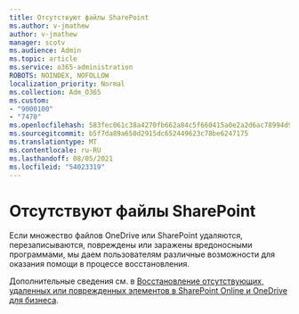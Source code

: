 ```yaml
---
title: Отсутствуют файлы SharePoint
ms.author: v-jmathew
author: v-jmathew
manager: scotv
ms.audience: Admin
ms.topic: article
ms.service: o365-administration
ROBOTS: NOINDEX, NOFOLLOW
localization_priority: Normal
ms.collection: Adm_O365
ms.custom:
- "9000100"
- "7470"
ms.openlocfilehash: 583fec061c38a4270fb662a84c5f660415a0e2a2d6ac78994d9cb8d8b6b3d8b8
ms.sourcegitcommit: b5f7da89a650d2915dc652449623c78be6247175
ms.translationtype: MT
ms.contentlocale: ru-RU
ms.lasthandoff: 08/05/2021
ms.locfileid: "54023319"
---
```

# <a name="sharepoint-files-are-missing"></a>Отсутствуют файлы SharePoint

Если множество файлов OneDrive или SharePoint удаляются, перезаписываются, повреждены или заражены вредоносными программами, мы даем пользователям различные возможности для оказания помощи в процессе восстановления.

Дополнительные сведения см. в [Восстановление отсутствующих, удаленных или поврежденных элементов в SharePoint Online и OneDrive для бизнеса](https://go.microsoft.com/fwlink/?linkid=2110774).
